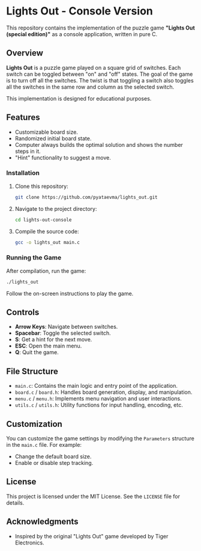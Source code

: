 # Lights Out - Console Version

This repository contains the implementation of the puzzle game **"Lights Out (special edition)"** as a console application, written in pure C.

## Overview

**Lights Out** is a puzzle game played on a square grid of switches. Each switch can be toggled between "on" and "off" states. The goal of the game is to turn off all the switches. The twist is that toggling a switch also toggles all the switches in the same row and column as the selected switch.

This implementation is designed for educational purposes.

## Features

- Customizable board size.
- Randomized initial board state.
- Computer always builds the optimal solution and shows the number steps in it.
- "Hint" functionality to suggest a move.

### Installation

1. Clone this repository:
   ```sh
   git clone https://github.com/pyataevma/lights_out.git
   ```
2. Navigate to the project directory:
   ```sh
   cd lights-out-console
   ```
3. Compile the source code:
   ```sh
   gcc -o lights_out main.c
   ```

### Running the Game

After compilation, run the game:
```sh
./lights_out
```

Follow the on-screen instructions to play the game.

## Controls

- **Arrow Keys**: Navigate between switches.
- **Spacebar**: Toggle the selected switch.
- **S**: Get a hint for the next move.
- **ESC**: Open the main menu.
- **Q**: Quit the game.

## File Structure

- `main.c`: Contains the main logic and entry point of the application.
- `board.c` / `board.h`: Handles board generation, display, and manipulation.
- `menu.c` / `menu.h`: Implements menu navigation and user interactions.
- `utils.c` / `utils.h`: Utility functions for input handling, encoding, etc.

## Customization

You can customize the game settings by modifying the `Parameters` structure in the `main.c` file. For example:
- Change the default board size.
- Enable or disable step tracking.

## License

This project is licensed under the MIT License. See the `LICENSE` file for details.

## Acknowledgments

- Inspired by the original "Lights Out" game developed by Tiger Electronics.

